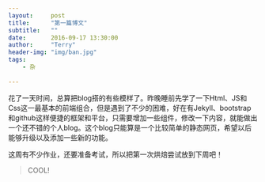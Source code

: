 ```yaml
---
layout:     post
title:      "第一篇博文"
subtitle:   ""
date:       2016-09-17 13:30:00
author:     "Terry"
header-img: "img/ban.jpg"
tags:
    - 杂
    
---
```


花了一天时间，总算把blog搭的有些模样了。昨晚睡前先学了一下Html、JS和Css这一最基本的前端组合，但是遇到了不少的困难，好在有Jekyll、bootstrap和github这样便捷的框架和平台，只需要增加一些组件，修改一下内容，就能做出一个还不错的个人blog。这个blog只能算是一个比较简单的静态网页，希望以后能够升级以及添加一些新的功能。

这周有不少作业，还要准备考试，所以把第一次烘焙尝试放到下周吧！

>COOL!
